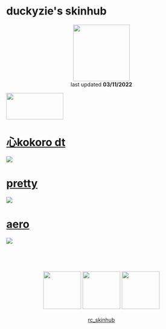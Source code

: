 # duckyzie's skinhub
<p align="center">
<a href="https://osu.ppy.sh/users/15980513">
  <img src="https://a.ppy.sh/15980513"  
       width="150"
       height="150"></a>
<br>
last updated <b>03/11/2022</b>
</p>

<a href="https://www.youtube.com/watch?v=kbbgypvGPgM">
<img src="https://i.imgur.com/uDyKiLi.png"
       width="151" 
       height="70"/></a>

# [心kokoro dt](https://github.com/ryancranie/skinhub/raw/tyfh/player/duckyzie/%E5%BF%83kokoro%20dt.osk)
[![](https://osu.ppy.sh/ss/18211277/8511)](https://github.com/ryancranie/skinhub/raw/tyfh/player/duckyzie/%E5%BF%83kokoro%20dt.osk)

# [pretty](https://github.com/ryancranie/skinhub/raw/tyfh/player/duckyzie/pretty.osk)
[![](https://i.imgur.com/GSpk4WE.jpeg)](https://github.com/ryancranie/skinhub/raw/tyfh/player/duckyzie/pretty.osk)

# [aero](https://github.com/ryancranie/skinhub/raw/tyfh/player/duckyzie/aero.osk)
[![](https://i.imgur.com/mXW7AHJ.jpeg)](https://github.com/ryancranie/skinhub/raw/tyfh/player/duckyzie/aero.osk)

#
<p align="center">
  <br></br>
  <a href="https://www.twitch.tv/duckyziee">
  <img src="https://i.imgur.com/HM030lk.png" 
       width="100" 
       height="100"></a>
  <a href="https://www.youtube.com/channel/UCqEKAPwo1YbeAnhoWBZCZiA">
  <img src="https://i.imgur.com/YWbDUUy.png"  
       width="100" 
       height="100"></a>
  <a href="https://twitter.com/duckyzie">
  <img src="https://i.imgur.com/PUQ5uWf.png" 
       width="100" 
       height="100"></a>
  <br></br>
  <a href="https://github.com/ryancranie/skinhub">rc_skinhub</a>
 </p>



